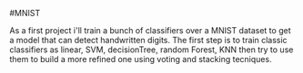 #MNIST

As a first project i'll train a bunch of classifiers over a MNIST dataset to get a model that can detect handwritten digits.
The first step is to train classic classifiers as linear, SVM, decisionTree, random Forest, KNN then try to use them to build a more refined one using voting and stacking tecniques.
